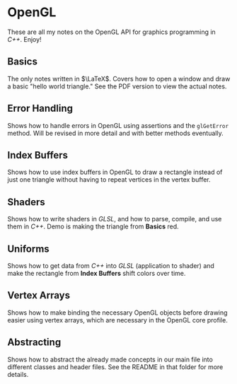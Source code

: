 # OpenGL
These are all my notes on the OpenGL API for graphics programming in *C++*. Enjoy!
## Basics
The only notes written in $\LaTeX$. Covers how to open a window and draw a basic "hello world triangle." See the PDF version to view the actual notes.
## Error Handling
Shows how to handle errors in OpenGL using assertions and the `glGetError` method. Will be revised in more detail and with better methods eventually.
## Index Buffers
Shows how to use index buffers in OpenGL to draw a rectangle instead of just one triangle without having to repeat vertices in the vertex buffer.
## Shaders
Shows how to write shaders in *GLSL*, and how to parse, compile, and use them in *C++*. Demo is making the triangle from **Basics** red.
## Uniforms
Shows how to get data from *C++* into *GLSL* (application to shader) and make the rectangle from **Index Buffers** shift colors over time.
## Vertex Arrays
Shows how to make binding the necessary OpenGL objects before drawing easier using vertex arrays, which are necessary in the OpenGL core profile.
## Abstracting
Shows how to abstract the already made concepts in our main file into different classes and header files. See the README in that folder for more details.
